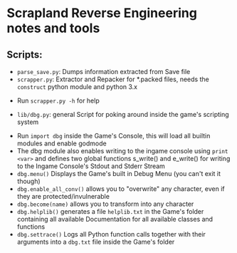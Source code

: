 # Scrapland Reverse Engineering notes and tools

## Scripts:
* `parse_save.py`: Dumps information extracted from Save file
* `scrapper.py`: Extractor and Repacker for *.packed files, needs the `construct` python module and python 3.x
 - Run `scrapper.py -h` for help
* `lib/dbg.py`: general Script for poking around  inside the game's scripting system
 - Run `import dbg` inside the Game's Console,
  this will load all builtin modules and enable godmode
 - The dbg module also enables writing to the ingame console using `print <var>`
  and defines two global functions s_write() and e_write() for writing to the Ingame Console's Stdout and Stderr Stream
 - `dbg.menu()` Displays the Game's built in Debug Menu (you can't exit it though)
 - `dbg.enable_all_conv()` allows you to "overwrite" any character, even if they are protected/invulnerable
 - `dbg.become(name)` allows you to transform into any character
 - `dbg.helplib()` generates a file `helplib.txt` in the Game's folder containing all available Documentation for all available classes and functions
 - `dbg.settrace()` Logs all Python function calls together with their arguments into a `dbg.txt` file inside the Game's folder